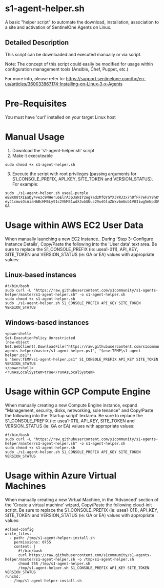 # s1-agent-helper.sh
A basic "helper script" to automate the download, installation, association to a site and activation of SentinelOne Agents on Linux.

## Detailed Description
This script can be downloaded and executed manually or via script.  

Note: The concept of this script could easily be modified for usage within configuration management tools (Ansible, Chef, Puppet, etc.)

For more info, please refer to:  https://support.sentinelone.com/hc/en-us/articles/360033867174-Installing-on-Linux-3-x-Agents

# Pre-Requisites
You must have 'curl' installed on your target Linux host

# Manual Usage
1. Download the 's1-agent-helper.sh' script
2. Make it executeable
```
sudo chmod +x s1-agent-helper.sh
```
3. Execute the script with root privileges (passing arguments for S1_CONSOLE_PREFIX, API_KEY, SITE_TOKEN and VERSION_STATUS).  For example:
```
sudo ./s1-agent-helper.sh usea1-purple eEBKU8tXIEaDy4vezc9MHeru6ElrA3pJaNIY2eg7adzMfQYGYX3YRJ3x7h0fFF7eFxY9hKtQzHZR3FDi eyJ1cmwiOiAiaHABcHM6Ly91c2VhMS1wdXJwbGUuc2VudGluZWxvbmUub1V0Iiwg5nNpdGV882V5IjogIjZiODA5ZGI0YjQ3YzhkY2YifQ== GA
```

# Usage within AWS EC2 User Data
When manually launching a new EC2 Instance.. During 'Step 3: Configure Instance Details', Copy/Paste the following into the 'User data' text area.
Be sure to replace the S1_CONSOLE_PREFIX (ie: usea1-011), API_KEY, SITE_TOKEN and VERSION_STATUS (ie: GA or EA) values with appropriate values:
## Linux-based instances
```
#!/bin/bash
sudo curl -L "https://raw.githubusercontent.com/s1community/s1-agents-helper/master/s1-agent-helper.sh" -o s1-agent-helper.sh
sudo chmod +x s1-agent-helper.sh
sudo ./s1-agent-helper.sh S1_CONSOLE_PREFIX API_KEY SITE_TOKEN VERSION_STATUS
```
## Windows-based instances
```
<powershell>
Set-ExecutionPolicy Unrestricted
(new-object Net.WebClient).DownloadFile("https://raw.githubusercontent.com/s1community/s1-agents-helper/master/s1-agent-helper.ps1", "$env:TEMP\s1-agent-helper.ps1") 
& "$env:TEMP\s1-agent-helper.ps1" S1_CONSOLE_PREFIX API_KEY SITE_TOKEN VERSION_STATUS
</powershell>
<runAsLocalSystem>true</runAsLocalSystem>
```

# Usage within GCP Compute Engine
When manually creating a new Compute Engine instance, expand "Management, security, disks, networking, sole tenance" and Copy/Paste the following into the 'Startup script' textarea.
Be sure to replace the S1_CONSOLE_PREFIX (ie: usea1-011), API_KEY, SITE_TOKEN and VERSION_STATUS (ie: GA or EA) values with appropriate values:
```
#!/bin/bash
sudo curl -L "https://raw.githubusercontent.com/s1community/s1-agents-helper/master/s1-agent-helper.sh" -o s1-agent-helper.sh
sudo chmod +x s1-agent-helper.sh
sudo ./s1-agent-helper.sh S1_CONSOLE_PREFIX API_KEY SITE_TOKEN VERSION_STATUS
```

# Usage within Azure Virtual Machines
When manually creating a new Virtual Machine, in the 'Advanced' section of the 'Create a virtual machine' wizard, Copy/Paste the following cloud-init script.
Be sure to replace the S1_CONSOLE_PREFIX (ie: usea1-011), API_KEY, SITE_TOKEN and VERSION_STATUS (ie: GA or EA) values with appropriate values:
```
#cloud-config
write_files:
  - path: /tmp/s1-agent-helper-install.sh
    permissions: 0755
    content: |
      #!/bin/bash
      curl https://raw.githubusercontent.com/s1community/s1-agents-helper/master/s1-agent-helper.sh -o /tmp/s1-agent-helper.sh
      chmod 755 /tmp/s1-agent-helper.sh
      /tmp/s1-agent-helper.sh S1_CONSOLE_PREFIX API_KEY SITE_TOKEN VERSION_STATUS
runcmd:
  - /tmp/s1-agent-helper-install.sh
```
